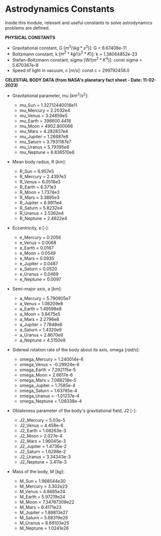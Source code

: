 # Astrodynamics Constants

Inside this module, relevant and useful constants to solve astrodynamics problems
are defined. 

**PHYSICAL CONSTANTS**

- Gravitational constant, G [$m^3/(kg*s^2)$]: G = 6.67408e-11
- Boltzmann constant, k [$m^2*kg/(s^2*K)$]: k = 1.38064852e-23
- Stefan-Boltzmann constant, sigma [$W/(m^2*K^4)$]: const sigma = 5.670367e-8
- Speed of light in vacuum, c [$m/s$]: const c = 299792458.0

**CELESTIAL BODY DATA (from NASA's planetary fact sheet - Date: 11-02-2023)**

- Gravitational parameter, mu [$km^3/s^2$]:
  - mu_Sun = 1.32712440018e11
  - mu_Mercury = 2.2032e4
  - mu_Venus = 3.24859e5
  - mu_Earth = 398600.4418
  - mu_Moon = 4902.800066
  - mu_Mars = 4.282837e4
  - mu_Jupiter = 1.26687e8
  - mu_Saturn = 3.7931187e7
  - mu_Uranus = 5.79395e6
  - mu_Neptune = 6.836510e6

- Mean body radius, R [$km$]:
  - R_Sun = 6.957e5
  - R_Mercury = 2.4397e3
  - R_Venus = 6.0518e3
  - R_Earth = 6.371e3
  - R_Moon = 1.7374e3
  - R_Mars = 3.3895e3
  - R_Jupiter = 6.9911e4
  - R_Saturn = 5.8232e4
  - R_Uranus = 2.5362e4
  - R_Neptune = 2.4622e4

- Eccentricity, e [-]:
  - e_Mercury = 0.2056
  - e_Venus = 0.0068
  - e_Earth = 0.0167
  - e_Moon = 0.0549
  - e_Mars = 0.0935
  - e_Jupiter = 0.0487
  - e_Saturn = 0.0520
  - e_Uranus = 0.0469
  - e_Neptune = 0.0097

- Semi-major axis, a [$km$]:
  - a_Mercury = 5.790905e7
  - a_Venus = 1.08209e8
  - a_Earth = 1.49598e8
  - a_Moon = 3.8475e5
  - a_Mars = 2.2796e8
  - a_Jupiter = 7.7848e8
  - a_Saturn = 1.4320e9
  - a_Uranus = 2.8670e9
  - a_Neptune = 4.5150e9

- Sidereal rotation rate of the body about its axis, omega [$rad/s$]:
  - omega_Mercury = 1.240014e-6
  - omega_Venus = -0.29924e-6
  - omega_Earth = 7.292115e-5
  - omega_Moon = 2.6617e-6
  - omega_Mars = 7.088218e-5
  - omega_Jupiter = 1.7585e-4
  - omega_Saturn = 1.63785e-4
  - omega_Uranus = -1.01237e-4
  - omega_Neptune = 1.08338e-4

- Oblateness parameter of the body's gravitational field, J2 [-]:
  - J2_Mercury = 5.03e-5
  - J2_Venus = 4.458e-6
  - J2_Earth = 1.08263e-3
  - J2_Moon = 2.027e-4
  - J2_Mars = 1.96045e-3
  - J2_Jupiter = 1.4736e-2
  - J2_Saturn = 1.6298e-2
  - J2_Uranus = 3.34343e-3
  - J2_Neptune = 3.411e-3

- Mass of the body, M [$kg$]:
  - M_Sun = 1.988544e30
  - M_Mercury = 3.302e23
  - M_Venus = 4.8685e24
  - M_Earth = 5.97219e24
  - M_Moon = 7.34767309e22
  - M_Mars = 6.4171e23
  - M_Jupiter = 1.89813e27
  - M_Saturn = 5.68319e26
  - M_Uranus = 8.68103e25
  - M_Neptune = 1.0241e26